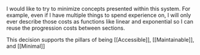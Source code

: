I would like to try to minimize concepts presented within this system. For example, even if I have multiple things to spend experience on, I will only ever describe those costs as functions like linear and exponential so I can reuse the progression costs between sections. 

This decision supports the pillars of being [[Accessible]], [[Maintainable]], and [[Minimal]]